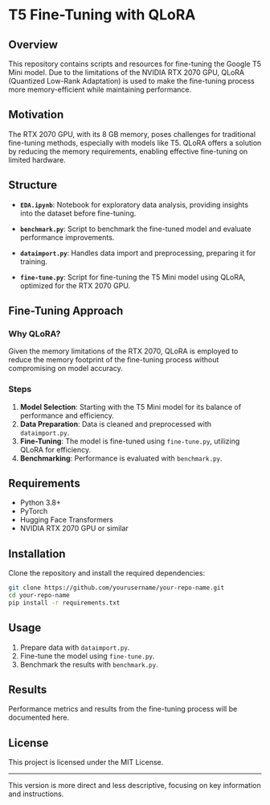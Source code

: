 # T5 Fine-Tuning with QLoRA

## Overview

This repository contains scripts and resources for fine-tuning the Google T5 Mini model. Due to the limitations of the NVIDIA RTX 2070 GPU, QLoRA (Quantized Low-Rank Adaptation) is used to make the fine-tuning process more memory-efficient while maintaining performance.

## Motivation

The RTX 2070 GPU, with its 8 GB memory, poses challenges for traditional fine-tuning methods, especially with models like T5. QLoRA offers a solution by reducing the memory requirements, enabling effective fine-tuning on limited hardware.

## Structure

- **`EDA.ipynb`**: Notebook for exploratory data analysis, providing insights into the dataset before fine-tuning.
  
- **`benchmark.py`**: Script to benchmark the fine-tuned model and evaluate performance improvements.

- **`dataimport.py`**: Handles data import and preprocessing, preparing it for training.

- **`fine-tune.py`**: Script for fine-tuning the T5 Mini model using QLoRA, optimized for the RTX 2070 GPU.

## Fine-Tuning Approach

### Why QLoRA?

Given the memory limitations of the RTX 2070, QLoRA is employed to reduce the memory footprint of the fine-tuning process without compromising on model accuracy.

### Steps

1. **Model Selection**: Starting with the T5 Mini model for its balance of performance and efficiency.
2. **Data Preparation**: Data is cleaned and preprocessed with `dataimport.py`.
3. **Fine-Tuning**: The model is fine-tuned using `fine-tune.py`, utilizing QLoRA for efficiency.
4. **Benchmarking**: Performance is evaluated with `benchmark.py`.

## Requirements

- Python 3.8+
- PyTorch
- Hugging Face Transformers
- NVIDIA RTX 2070 GPU or similar

## Installation

Clone the repository and install the required dependencies:

```bash
git clone https://github.com/yourusername/your-repo-name.git
cd your-repo-name
pip install -r requirements.txt
```

## Usage

1. Prepare data with `dataimport.py`.
2. Fine-tune the model using `fine-tune.py`.
3. Benchmark the results with `benchmark.py`.

## Results

Performance metrics and results from the fine-tuning process will be documented here.

## License

This project is licensed under the MIT License.

---

This version is more direct and less descriptive, focusing on key information and instructions.
